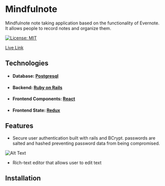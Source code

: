 # Mindfulnote

Mindfulnote note taking application based on the functionality of Evernote. It allows people to record notes and organize them.

[![License: MIT](https://img.shields.io/badge/License-MIT-yellow.svg)](https://opensource.org/licenses/MIT)

[Live Link](https://mindfullnote.herokuapp.com)

## Technologies
+ #### Database: [Postgresql](https://www.postgresql.org/)
+ #### Backend: [Ruby on Rails](https://rubyonrails.org/)
+ #### Frontend Components: [React](https://reactjs.org/)
+ #### Frontend State: [Redux](https://redux.js.org/)

## Features
+ Secure user authentication built with rails and BCrypt. passwords are salted and hashed preventing password data from being compromised.

![Alt Text](https://i.postimg.cc/PrsjDp1Q/part2.gif)

+ Rich-text editor that allows user to edit text

## Installation
